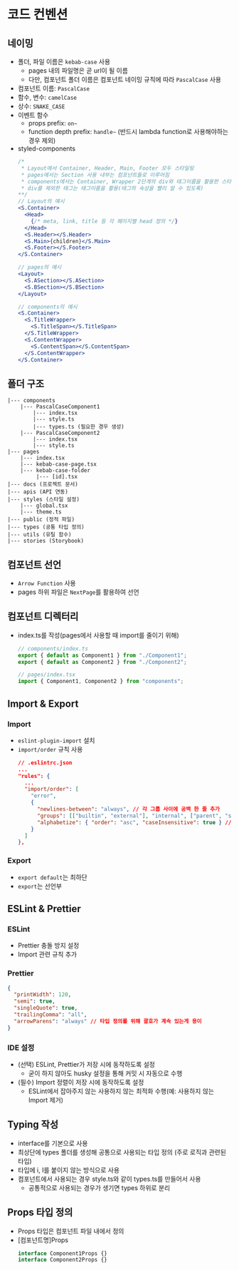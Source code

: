 # 코드 컨벤션

## 네이밍

- 폴더, 파일 이름은 `kebab-case` 사용
  - pages 내의 파일명은 곧 url이 될 이름
  - 다만, 컴포넌트 폴더 이름은 컴포넌트 네이밍 규칙에 따라 `PascalCase` 사용
- 컴포넌트 이름: `PascalCase`
- 함수, 변수: `camelCase`
- 상수: `SNAKE_CASE`
- 이벤트 함수
  - props prefix: `on~`
  - function depth prefix: `handle~` (반드시 lambda function로 사용해야하는 경우 제외)
- styled-components
  ```jsx
  /* 
   * Layout에서 Container, Header, Main, Footer 모두 스타일링
   * pages에서는 Section 사용 내부는 컴포넌트들로 이루어짐
   * components에서는 Container, Wrapper 2단계의 div와 태그이름을 활용한 스타일드 컴포넌트 활용 
   * div를 제외한 태그는 태그이름을 활용(태그의 속성을 빨리 알 수 있도록)
  **/
  // Layout의 예시
  <S.Container>
    <Head>
      {/* meta, link, title 등 각 페이지별 head 정의 */}
    </Head>
    <S.Header></S.Header>
    <S.Main>{children}</S.Main>
    <S.Footer></S.Footer>
  </S.Container>
  
  // pages의 예시
  <Layout>
    <S.ASection></S.ASection>
    <S.BSection></S.BSection>
  </Layout>
  
  // components의 예시
  <S.Container>
    <S.TitleWrapper>
      <S.TitleSpan></S.TitleSpan>
    </S.TitleWrapper>
    <S.ContentWrapper>
      <S.ContentSpan></S.ContentSpan>
    </S.ContentWrapper>
  </S.Container>
  ```

## 폴더 구조

```text
|--- components
    |--- PascalCaseComponent1
        |--- index.tsx
        |--- style.ts
        |--- types.ts (필요한 경우 생성)
    |--- PascalCaseComponent2
        |--- index.tsx
        |--- style.ts
|--- pages
    |--- index.tsx
    |--- kebab-case-page.tsx
    |--- kebab-case-folder
         |--- [id].tsx
|--- docs (프로젝트 문서)
|--- apis (API 연동)
|--- styles (스타일 설정)
    |--- global.tsx
    |--- theme.ts
|--- public (정적 파일)
|--- types (공통 타입 정의)
|--- utils (유틸 함수)
|--- stories (Storybook)
```

## 컴포넌트 선언

- `Arrow Function` 사용
- pages 하위 파일은 `NextPage`를 활용하여 선언

## 컴포넌트 디렉터리
 
- index.ts를 작성(pages에서 사용할 때 import를 줄이기 위해)
  ```javascript
  // components/index.ts
  export { default as Component1 } from "./Component1";
  export { default as Component2 } from "./Component2";
  
  // pages/index.tsx
  import { Component1, Component2 } from "components";
  ```

## Import & Export

### Import

- `eslint-plugin-import` 설치
- `import/order` 규칙 사용
  ```json
  // .eslintrc.json
  ...
  "rules": {
    ...
    "import/order": [
      "error",
      {
        "newlines-between": "always", // 각 그룹 사이에 공백 한 줄 추가
        "groups": [["builtin", "external"], "internal", ["parent", "sibling", "index"], "type"], // 그룹 지정
        "alphabetize": { "order": "asc", "caseInsensitive": true } // 알파벳 순으로 정렬(대소문자 구분 X)
      }
    ]
  },
  ```

### Export

- `export default`는 최하단
- `export`는 선언부

## ESLint & Prettier

### ESLint 

- Prettier 충돌 방지 설정
- Import 관련 규칙 추가

### Prettier

```json
{
  "printWidth": 120,
  "semi": true,
  "singleQuote": true,
  "trailingComma": "all",
  "arrowParens": "always" // 타입 정의를 위해 괄호가 계속 있는게 용이
}
```

### IDE 설정

- (선택) ESLint, Prettier가 저장 시에 동작하도록 설정 
  - 굳이 하지 않아도 husky 설정을 통해 커밋 시 자동으로 수행
- (필수) Import 정렬이 저장 시에 동작하도록 설정
  - ESLint에서 잡아주지 않는 사용하지 않는 최적화 수행(예: 사용하지 않는 Import 제거) 

## Typing 작성 

- interface를 기본으로 사용
- 최상단에 types 폴더를 생성해 공통으로 사용되는 타입 정의 (주로 로직과 관련된 타입)
- 타입에 i, I를 붙이지 않는 방식으로 사용
- 컴포넌트에서 사용되는 경우 style.ts와 같이 types.ts를 만들어서 사용
  - 공통적으로 사용되는 경우가 생기면 types 하위로 분리

## Props 타입 정의

- Props 타입은 컴포넌트 파일 내에서 정의
- [컴포넌트명]Props
  ```typescript
  interface Component1Props {}
  interface Component2Props {} 
  ```
